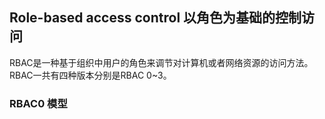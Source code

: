 ## Role-based access control 以角色为基础的控制访问

RBAC是一种基于组织中用户的角色来调节对计算机或者网络资源的访问方法。RBAC一共有四种版本分别是RBAC 0~3。

### RBAC0 模型

